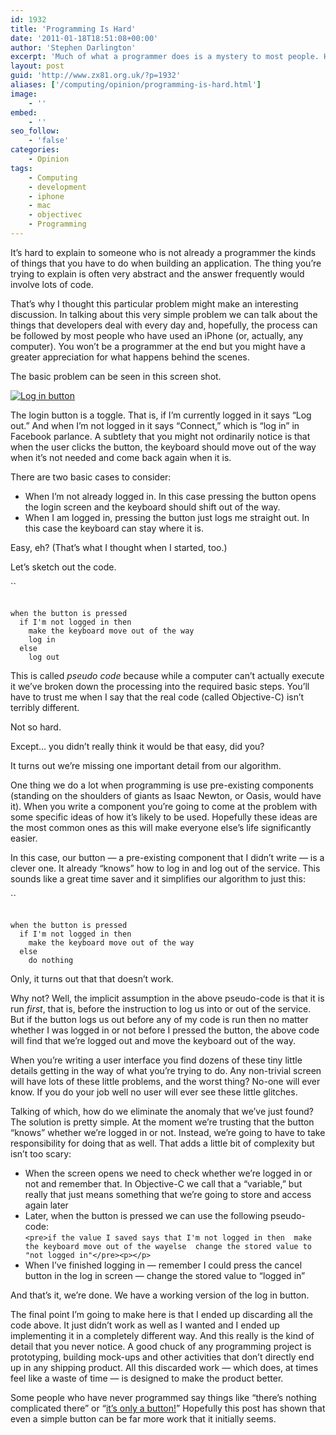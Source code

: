 ```yaml
---
id: 1932
title: 'Programming Is Hard'
date: '2011-01-18T18:51:08+00:00'
author: 'Stephen Darlington'
excerpt: 'Much of what a programmer does is a mystery to most people. Here I try to explain, with a simple example, some of the things that go on.'
layout: post
guid: 'http://www.zx81.org.uk/?p=1932'
aliases: ['/computing/opinion/programming-is-hard.html']
image:
    - ''
embed:
    - ''
seo_follow:
    - 'false'
categories:
    - Opinion
tags:
    - Computing
    - development
    - iphone
    - mac
    - objectivec
    - Programming
---
```


It’s hard to explain to someone who is not already a programmer the kinds of things that you have to do when building an application. The thing you’re trying to explain is often very abstract and the answer frequently would involve lots of code.

That’s why I thought this particular problem might make an interesting discussion. In talking about this very simple problem we can talk about the things that developers deal with every day and, hopefully, the process can be followed by most people who have used an iPhone (or, actually, any computer). You won’t be a programmer at the end but you might have a greater appreciation for what happens behind the scenes.

The basic problem can be seen in this screen shot.

[![](https://i0.wp.com/www.zx81.org.uk/wp-content/uploads/2011/01/Screen-shot-2011-01-16-at-18.50.57-159x300.png?resize=159%2C300 "Log in button")](https://i0.wp.com/www.zx81.org.uk/wp-content/uploads/2011/01/Screen-shot-2011-01-16-at-18.50.57.png)

The login button is a toggle. That is, if I’m currently logged in it says “Log out.” And when I’m not logged in it says “Connect,” which is “log in” in Facebook parlance. A subtlety that you might not ordinarily notice is that when the user clicks the button, the keyboard should move out of the way when it’s not needed and come back again when it is.

There are two basic cases to consider:

- When I’m not already logged in. In this case pressing the button opens the login screen and the keyboard should shift out of the way.
- When I am logged in, pressing the button just logs me straight out. In this case the keyboard can stay where it is.

Easy, eh? (That’s what I thought when I started, too.)

Let’s sketch out the code.

``

```

when the button is pressed
  if I'm not logged in then
    make the keyboard move out of the way
    log in
  else
    log out
```

This is called *pseudo code* because while a computer can’t actually execute it we’ve broken down the processing into the required basic steps. You’ll have to trust me when I say that the real code (called Objective-C) isn’t terribly different.

Not so hard.

Except… you didn’t really think it would be that easy, did you?

It turns out we’re missing one important detail from our algorithm.

One thing we do a lot when programming is use pre-existing components (standing on the shoulders of giants as Isaac Newton, or Oasis, would have it). When you write a component you’re going to come at the problem with some specific ideas of how it’s likely to be used. Hopefully these ideas are the most common ones as this will make everyone else’s life significantly easier.

In this case, our button — a pre-existing component that I didn’t write — is a clever one. It already “knows” how to log in and log out of the service. This sounds like a great time saver and it simplifies our algorithm to just this:

``

```

when the button is pressed
  if I'm not logged in then
    make the keyboard move out of the way
  else
    do nothing
```

Only, it turns out that that doesn’t work.

Why not? Well, the implicit assumption in the above pseudo-code is that it is run *first*, that is, before the instruction to log us into or out of the service. But if the button logs us out before any of my code is run then no matter whether I was logged in or not before I pressed the button, the above code will find that we’re logged out and move the keyboard out of the way.

When you’re writing a user interface you find dozens of these tiny little details getting in the way of what you’re trying to do. Any non-trivial screen will have lots of these little problems, and the worst thing? No-one will ever know. If you do your job well no user will ever see these little glitches.

Talking of which, how do we eliminate the anomaly that we’ve just found? The solution is pretty simple. At the moment we’re trusting that the button “knows” whether we’re logged in or not. Instead, we’re going to have to take responsibility for doing that as well. That adds a little bit of complexity but isn’t too scary:

- When the screen opens we need to check whether we’re logged in or not and remember that. In Objective-C we call that a “variable,” but really that just means something that we’re going to store and access again later
- Later, when the button is pressed we can use the following pseudo-code:  
    `<pre>if the value I saved says that I'm not logged in then  make the keyboard move out of the wayelse  change the stored value to "not logged in"</pre><p></p>`
- When I’ve finished logging in — remember I could press the cancel button in the log in screen — change the stored value to “logged in”

And that’s it, we’re done. We have a working version of the log in button.

The final point I’m going to make here is that I ended up discarding all the code above. It just didn’t work as well as I wanted and I ended up implementing it in a completely different way. And this really is the kind of detail that you never notice. A good chuck of any programming project is prototyping, building mock-ups and other activities that don’t directly end up in any shipping product. All this discarded work — which does, at times feel like a waste of time — is designed to make the product better.

Some people who have never programmed say things like “there’s nothing complicated there” or “[it’s only a button!](/computing/opinion/the-w-effect.html)” Hopefully this post has shown that even a simple button can be far more work that it initially seems.